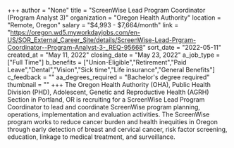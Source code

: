 +++
author = "None"
title = "ScreenWise Lead Program Coordinator (Program Analyst 3)"
organization = "Oregon Health Authority"
location = "Remote, Oregon"
salary = "$4,993 - $7,664/month"
link = "https://oregon.wd5.myworkdayjobs.com/en-US/SOR_External_Career_Site/details/ScreenWise-Lead-Prgram-Coordinator--Program-Analyst-3-_REQ-95668"
sort_date = "2022-05-11"
created_at = "May 11, 2022"
closing_date = "May 23, 2022"
a_job_type = ["Full Time"]
b_benefits = ["Union-Eligible","Retirement","Paid Leave","Dental","Vision","Sick time","Life insurance","General Benefits"]
c_feedback = ""
aa_degrees_required = "Bachelor's degree required"
thumbnail = ""
+++
The Oregon Health Authority (OHA), Public Health Division (PHD), Adolescent, Genetic and Reproductive Health (AGRH) Section in Portland, OR is recruiting for a ScreenWise Lead Program Coordinator to lead and coordinate ScreenWise program planning, operations, implementation and evaluation activities. The ScreenWise program works to reduce cancer burden and health inequities in Oregon through early detection of breast and cervical cancer, risk factor screening, education, linkage to medical treatment, and surveillance.